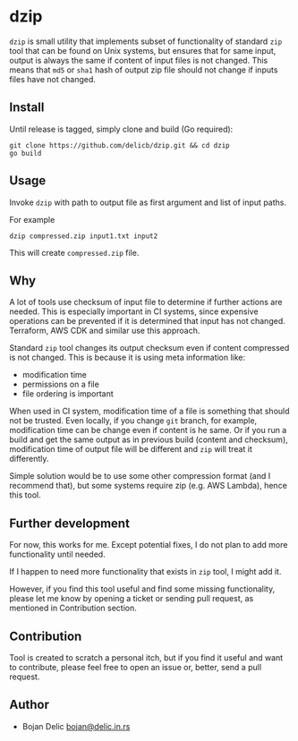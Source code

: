 # dzip
`dzip` is small utility that implements subset of functionality of standard `zip` tool
that can be found on Unix systems, but ensures that for same input, output is always
the same if content of input files is not changed. This means that `md5` or `sha1` 
hash of output zip file should not change if inputs files have not changed. 

## Install
Until release is tagged, simply clone and build (Go required):
```shell
git clone https://github.com/delicb/dzip.git && cd dzip
go build
```

## Usage
Invoke `dzip` with path to output file as first argument and list of input paths.

For example
```shell
dzip compressed.zip input1.txt input2
```

This will create `compressed.zip` file. 

## Why
A lot of tools use checksum of input file to determine if further actions are needed. 
This is especially important in CI systems, since expensive operations can be prevented
if it is determined that input has not changed. Terraform, AWS CDK and similar use this 
approach. 

Standard `zip` tool changes its output checksum even if content compressed is not changed. 
This is because it is using meta information like:
- modification time
- permissions on a file
- file ordering is important

When used in CI system, modification time of a file is something that should not be
trusted. Even locally, if you change `git` branch, for example, modification time can
be change even if content is he same. Or if you run a build and get the same output as 
in previous build (content and checksum), modification time of output file will be 
different and `zip` will treat it differently.

Simple solution would be to use some other compression format (and I recommend that), but
some systems require zip (e.g. AWS Lambda), hence this tool.

## Further development
For now, this works for me. Except potential fixes, I do not plan to add more 
functionality until needed.

If I happen to need more functionality that exists in `zip` tool, I might add it.

However, if you find this tool useful and find some missing functionality, please let me
know by opening a ticket or sending pull request, as mentioned in Contribution section. 

## Contribution
Tool is created to scratch a personal itch, but if you find it useful and want to contribute,
please feel free to open an issue or, better, send a pull request. 

## Author
- Bojan Delic <bojan@delic.in.rs>
